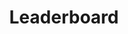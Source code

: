 ---
layout: page
title: Leaderboard
nav: true
nav_order: 2
dropdown: true
children:
    - title: Adversarial prompts
      permalink: /advprompt/


    - title: DyVal
      permalink: /dyval/
---